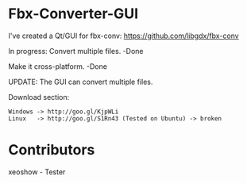 Fbx-Converter-GUI
=================

I've created a Qt/GUI for fbx-conv:
https://github.com/libgdx/fbx-conv


In progress:
  Convert multiple files. -Done
  
  Make it cross-platform. -Done
  
  UPDATE:
    The GUI can convert multiple files.
  
Download section:

    Windows -> http://goo.gl/KjpWLi
    Linux   -> http://goo.gl/S1Rn43 (Tested on Ubuntu) -> broken

Contributors
=============

xeoshow - Tester
